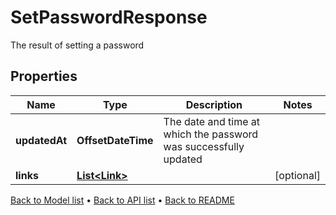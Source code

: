 

# SetPasswordResponse

The result of setting a password

## Properties

| Name | Type | Description | Notes |
|------------ | ------------- | ------------- | -------------|
|**updatedAt** | **OffsetDateTime** | The date and time at which the password was successfully updated |  |
|**links** | [**List&lt;Link&gt;**](Link.md) |  |  [optional] |



[Back to Model list](../README.md#documentation-for-models) &#8226; [Back to API list](../README.md#documentation-for-api-endpoints) &#8226; [Back to README](../README.md)


